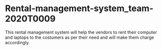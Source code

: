 # Rental-management-system_team-2020T0009
This rental management system will help the vendors to rent their computer and laptops to the costumers as per their need and will make them charge accordingly.
